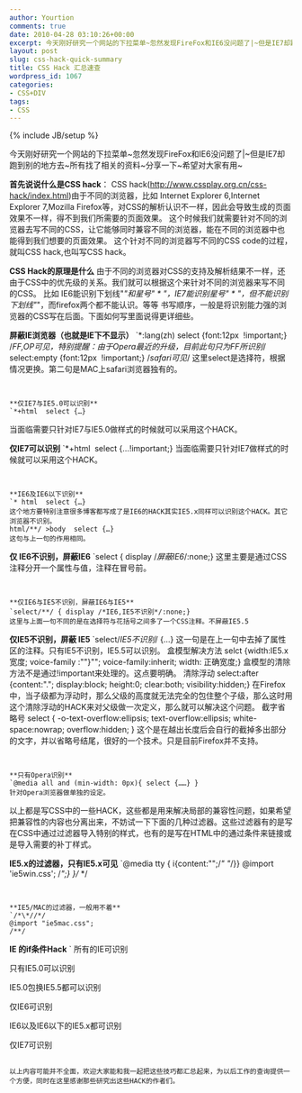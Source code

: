 ```yaml
---
author: Yourtion
comments: true
date: 2010-04-28 03:10:26+00:00
excerpt: 今天刚好研究一个网站的下拉菜单~忽然发现FireFox和IE6没问题了|~但是IE7却跑到别的地方去~所有找了相关的资料~分享一下~希望对大家有用~　　由于不同的浏览器对CSS的支持及解析结果不一样，还由于CSS中的优先级的关系。我们就可以根据这个来针对不同的浏览器来写不同的CSS
layout: post
slug: css-hack-quick-summary
title: CSS Hack 汇总速查
wordpress_id: 1067
categories:
- CSS+DIV
tags:
- CSS
---
```

{% include JB/setup %}

今天刚好研究一个网站的下拉菜单~忽然发现FireFox和IE6没问题了|~但是IE7却跑到别的地方去~所有找了相关的资料~分享一下~希望对大家有用~

**首先说说什么是CSS hack**：
CSS hack(http://www.cssplay.org.cn/css-hack/index.html)由于不同的浏览器，比如 Internet Explorer 6,Internet Explorer 7,Mozilla Firefox等，对CSS的解析认识不一样，因此会导致生成的页面效果不一样，得不到我们所需要的页面效果。
这个时候我们就需要针对不同的浏览器去写不同的CSS，让它能够同时兼容不同的浏览器，能在不同的浏览器中也能得到我们想要的页面效果。
这个针对不同的浏览器写不同的CSS code的过程，就叫CSS hack,也叫写CSS hack。

**CSS Hack的原理是什么**
由于不同的浏览器对CSS的支持及解析结果不一样，还由于CSS中的优先级的关系。我们就可以根据这个来针对不同的浏览器来写不同的CSS。
比如 IE6能识别下划线"_"和星号" * "，IE7能识别星号" * "，但不能识别下划线"_"，而firefox两个都不能认识。等等
书写顺序，一般是将识别能力强的浏览器的CSS写在后面。下面如何写里面说得更详细些。

**屏蔽IE浏览器（也就是IE下不显示）**
`*:lang(zh) select {font:12px  !important;} /*FF,OP可见，特别提醒：由于Opera最近的升级，目前此句只为FF所识别*/
select:empty {font:12px  !important;} /*safari可见*/
这里select是选择符，根据情况更换。第二句是MAC上safari浏览器独有的。
```


**仅IE7与IE5.0可以识别**
`*+html  select {…}
```


当面临需要只针对IE7与IE5.0做样式的时候就可以采用这个HACK。

**仅IE7可以识别**
`*+html  select {…!important;}
当面临需要只针对IE7做样式的时候就可以采用这个HACK。
```


**IE6及IE6以下识别**
`* html  select {…}
这个地方要特别注意很多博客都写成了是IE6的HACK其实IE5.x同样可以识别这个HACK。其它浏览器不识别。
html/**/ >body  select {…}
这句与上一句的作用相同。
```


**仅 IE6不识别，屏蔽IE6**
`select { display /*屏蔽IE6*/:none;}
这里主要是通过CSS注释分开一个属性与值，注释在冒号前。
```


**仅IE6与IE5不识别，屏蔽IE6与IE5**
`select/**/ { display /*IE6,IE5不识别*/:none;}
这里与上面一句不同的是在选择符与花括号之间多了一个CSS注释。不屏蔽IE5.5
```


**仅IE5不识别，屏蔽 IE5**
`select/*IE5不识别*/ {…}
这一句是在上一句中去掉了属性区的注释。只有IE5不识别，IE5.5可以识别。
盒模型解决方法
selct {width:IE5.x宽度; voice-family :"\"}\""; voice-family:inherit; width: 正确宽度;}
盒模型的清除方法不是通过!important来处理的。这点要明确。
清除浮动
select:after {content:"."; display:block; height:0; clear:both; visibility:hidden;}
在Firefox中，当子级都为浮动时，那么父级的高度就无法完全的包住整个子级，那么这时用这个清除浮动的HACK来对父级做一次定义，那么就可以解决这个问题。
截字省略号
select { -o-text-overflow:ellipsis; text-overflow:ellipsis; white-space:nowrap; overflow:hidden; }
这个是在越出长度后会自行的截掉多出部分的文字，并以省略号结尾，很好的一个技术。只是目前Firefox并不支持。
```


**只有Opera识别**
`@media all and (min-width: 0px){ select {……} }
针对Opera浏览器做单独的设定。
```


以上都是写CSS中的一些HACK，这些都是用来解决局部的兼容性问题，如果希望把兼容性的内容也分离出来，不妨试一下下面的几种过滤器。这些过滤器有的是写在CSS中通过过滤器导入特别的样式，也有的是写在HTML中的通过条件来链接或是导入需要的补丁样式。

**IE5.x的过滤器，只有IE5.x可见**
`@media tty {
i{content:"\";/*" "*/}} @import 'ie5win.css'; /*";}
}/* */
```


**IE5/MAC的过滤器，一般用不着**
`/*\*//*/
@import "ie5mac.css";
/**/
```


**IE 的if条件Hack**
`<!--[if IE]> Only IE <![endif]-->
所有的IE可识别
<!--[if IE 5.0]> Only IE 5.0 <![endif]-->
只有IE5.0可以识别
<!--[if gt IE 5.0]> Only IE 5.0+ <![endif]-->
IE5.0包换IE5.5都可以识别
<!--[if lt IE 6]> Only IE 6- <![endif]-->
仅IE6可识别
<!--[if gte IE 6]> Only IE 6/+ <![endif]-->
IE6以及IE6以下的IE5.x都可识别
<!--[if lte IE 7]> Only IE 7/- <![endif]-->
仅IE7可识别

```

以上内容可能并不全面，欢迎大家能和我一起把这些技巧都汇总起来，为以后工作的查询提供一个方便，同时在这里感谢那些研究出这些HACK的作者们。
